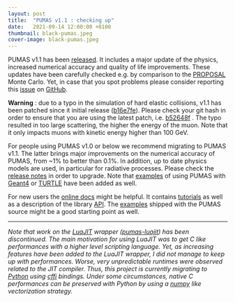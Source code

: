 ```yaml
---
layout: post
title:  "PUMAS v1.1 : checking up"
date:   2021-09-14 12:00:00 +0100
thumbnail: black-pumas.jpeg
cover-image: black-pumas.jpeg
---
```


PUMAS v1.1 has been [released][v1p1]. It includes a major update of the physics,
increased numerical accuracy and quality of life improvements.  These updates
have been carefully checked e.g. by comparison to the [PROPOSAL][PROPOSAL] Monte
Carlo. Yet, in case that you spot problems please consider reporting this
[issue][issue] on [GitHub][GitHub].

**Warning** : due to a typo in the simulation of hard elastic collisions, v1.1
has been patched since it initial release ([b16e7fe][version-initial]). Please
check your git hash in order to ensure that you are using the latest patch, i.e.
[b52648f][version-patched] . The typo resulted in too large scattering, the
higher the energy of the muon. Note that it only impacts muons with kinetic
energy higher than 100 GeV.

For people using PUMAS v1.0 or below we recommend migrating to PUMAS v1.1.  The
latter brings major improvements on the numerical accuracy of PUMAS, from ~1% to
better than 0.1%.  In addition, up to date physics models are used, in
particular for radiative processes.  Please check the [release notes][v1p1] in
order to upgrade. Note that [examples][examples] of using PUMAS with
[Geant4][Geant4] or [TURTLE][TURTLE] have been added as well.

For new users the [online docs][docs] might be helpful. It contains
[tutorials][tutorials] as well as a description of the library [API][api]. The
[examples][examples] shipped with the PUMAS source might be a good starting point
as well.

---

_Note that work on the [LuaJIT][LuaJIT] wrapper
([pumas-luajit](https://github.com/niess/pumas-luajit)) has been discontinued.
The main motivation for using LuaJIT was to get C like performances with a
higher level scripting language. Yet, as increasing features have been added to
the LuaJIT wrapper, I did not manage to keep up with performances. Worse, very
unpredictable runtimes were observed related to the JIT compiler. Thus, this
project is currently migrating to [Python][Python] using [cffi][cffi] bindings.
Under some circumstances, native C performances can be preserved with Python by
using a [numpy][numpy] like vectorization strategy._

[api]: https://pumas.readthedocs.io/en/latest/api/#HEAD
[cffi]: https://cffi.readthedocs.io/en/latest/
[docs]: https://pumas.readthedocs.io/en/latest
[examples]: https://github.com/niess/pumas/tree/master/examples
[Geant4]: https://geant4.web.cern.ch/
[GitHub]: https://github.com/niess/pumas
[issue]: https://github.com/niess/pumas/issues
[LuaJIT]: https://luajit.org/
[numpy]: https://numpy.org/
[Python]: https://www.python.org/
[PROPOSAL]: https://github.com/tudo-astroparticlephysics/PROPOSAL
[TURTLE]: https://niess.github.io/turtle-pages/
[tutorials]: https://pumas.readthedocs.io/en/latest/tutorials/
[v1p1]: https://github.com/niess/pumas/releases/tag/v1.1
[version-initial]: https://github.com/niess/pumas/commit/b16e7fe3faff6e5952545467d9942242a3124e6f
[version-patched]: https://github.com/niess/pumas/commit/b52648f36f44666ac366053f0f03055a960267c5
